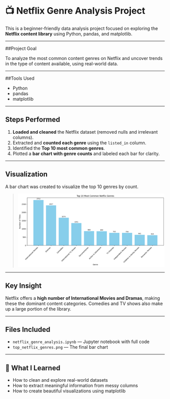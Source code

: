 # 📺 Netflix Genre Analysis Project

This is a beginner-friendly data analysis project focused on exploring the **Netflix content library** using Python, pandas, and matplotlib.

---

##Project Goal

To analyze the most common content genres on Netflix and uncover trends in the type of content available, using real-world data.

---

##Tools Used

- Python
- pandas
- matplotlib

---

## Steps Performed

1. **Loaded and cleaned** the Netflix dataset (removed nulls and irrelevant columns).
2. Extracted and **counted each genre** using the `listed_in` column.
3. Identified the **Top 10 most common genres**.
4. Plotted a **bar chart with genre counts** and labeled each bar for clarity.

---

## Visualization

A bar chart was created to visualize the top 10 genres by count.

> ![Top Netflix Genres](top_netflix_genres.png)

---

## Key Insight

Netflix offers a **high number of International Movies and Dramas**, making these the dominant content categories. Comedies and TV shows also make up a large portion of the library.

---

## Files Included

- `netflix_genre_analysis.ipynb` — Jupyter notebook with full code
- `top_netflix_genres.png` — The final bar chart

---

## 🧠 What I Learned

- How to clean and explore real-world datasets
- How to extract meaningful information from messy columns
- How to create beautiful visualizations using matplotlib
